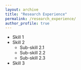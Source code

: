 ```yaml
---
layout: archive
title: "Research Experience"
permalink: /research_experience/
author_profile: true
---
```


* Skill 1
* Skill 2
  * Sub-skill 2.1
  * Sub-skill 2.2
  * Sub-skill 2.3
* Skill 3




